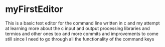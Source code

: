 # myFirstEditor
This is a basic text editor for the command line written in c and my attempt at learning more about the c input and output processing libraries and termios
and other ones too and more commits and improvements to come still since I need to go through all the functionality of the command keys
